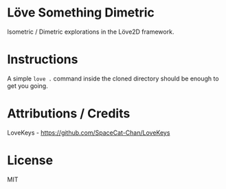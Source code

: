 # Löve Something Dimetric

Isometric / Dimetric explorations in the Löve2D framework.

# Instructions

A simple `love .` command inside the cloned directory should be enough to get you going.

# Attributions / Credits

LoveKeys - https://github.com/SpaceCat-Chan/LoveKeys

# License

MIT
